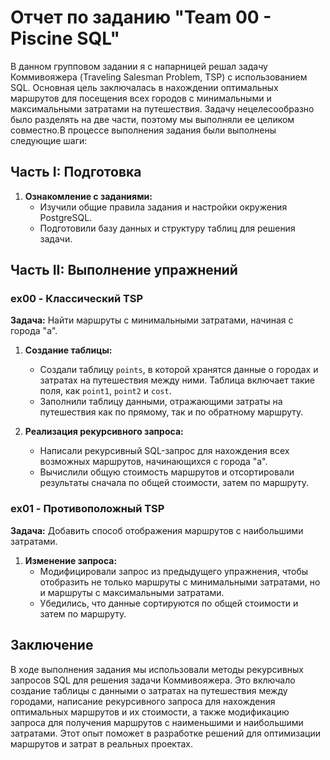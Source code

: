 # Отчет по заданию "Team 00 - Piscine SQL"

В данном групповом задании я с напарницей решал задачу Коммивояжера (Traveling Salesman Problem, TSP) с использованием SQL. Основная цель заключалась в нахождении оптимальных маршрутов для посещения всех городов с минимальными и максимальными затратами на путешествия. Задачу нецелесообразно было разделять на две части, поэтому мы выполняли ее целиком совместно.В процессе выполнения задания были выполнены следующие шаги:

## Часть I: Подготовка

1. **Ознакомление с заданиями:**
   - Изучили общие правила задания и настройки окружения PostgreSQL.
   - Подготовили базу данных и структуру таблиц для решения задачи.

## Часть II: Выполнение упражнений

### **ex00 - Классический TSP**

**Задача:** Найти маршруты с минимальными затратами, начиная с города "a".

1. **Создание таблицы:**
   - Создали таблицу `points`, в которой хранятся данные о городах и затратах на путешествия между ними. Таблица включает такие поля, как `point1`, `point2` и `cost`.
   - Заполнили таблицу данными, отражающими затраты на путешествия как по прямому, так и по обратному маршруту.

2. **Реализация рекурсивного запроса:**
   - Написали рекурсивный SQL-запрос для нахождения всех возможных маршрутов, начинающихся с города "a".
   - Вычислили общую стоимость маршрутов и отсортировали результаты сначала по общей стоимости, затем по маршруту.

### **ex01 - Противоположный TSP**

**Задача:** Добавить способ отображения маршрутов с наибольшими затратами.

1. **Изменение запроса:**
   - Модифицировали запрос из предыдущего упражнения, чтобы отобразить не только маршруты с минимальными затратами, но и маршруты с максимальными затратами.
   - Убедились, что данные сортируются по общей стоимости и затем по маршруту.

## Заключение

В ходе выполнения задания мы использовали методы рекурсивных запросов SQL для решения задачи Коммивояжера. Это включало создание таблицы с данными о затратах на путешествия между городами, написание рекурсивного запроса для нахождения оптимальных маршрутов и их стоимости, а также модификацию запроса для получения маршрутов с наименьшими и наибольшими затратами. Этот опыт поможет в разработке решений для оптимизации маршрутов и затрат в реальных проектах.